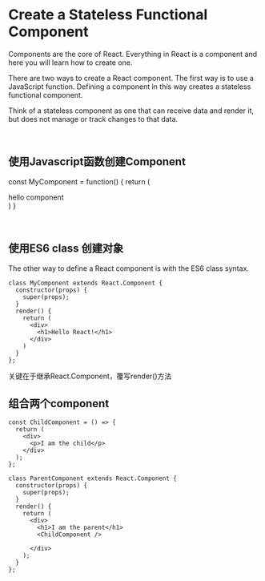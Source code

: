 # Create a Stateless Functional Component

Components are the core of React. Everything in React is a component and here you will learn how to create one.

There are two ways to create a React component. The first way is to use a JavaScript function. Defining a component in this way creates a stateless functional component. 

Think of a stateless component as one that can receive data and render it, but does not manage or track changes to that data.

<br>

## 使用Javascript函数创建Component
const MyComponent = function() {
  return (
    <div>hello component</div>
  )
}

<br>

## 使用ES6 class 创建对象
The other way to define a React component is with the ES6 class syntax.
```
class MyComponent extends React.Component {
  constructor(props) {
    super(props);
  }
  render() {
    return (
      <div>
        <h1>Hello React!</h1>
      </div>
    )
  }
};
```
关键在于继承React.Component，覆写render()方法

## 组合两个component

```
const ChildComponent = () => {
  return (
    <div>
      <p>I am the child</p>
    </div>
  );
};

class ParentComponent extends React.Component {
  constructor(props) {
    super(props);
  }
  render() {
    return (
      <div>
        <h1>I am the parent</h1>
        <ChildComponent />

      </div>
    );
  }
};
```